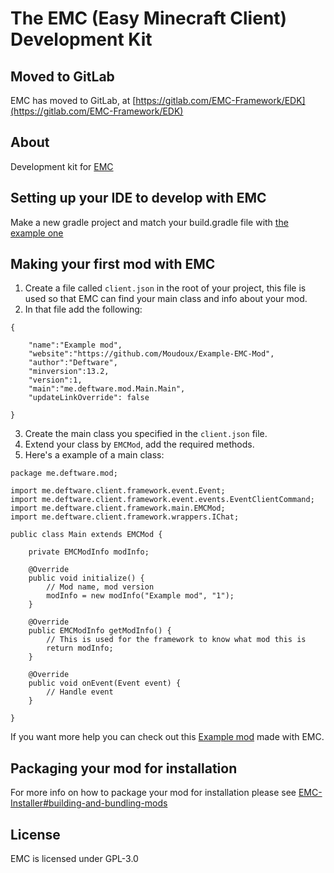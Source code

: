 The EMC (Easy Minecraft Client) Development Kit
===================

Moved to GitLab
-------------------

EMC has moved to GitLab, at [https://gitlab.com/EMC-Framework/EDK](https://gitlab.com/EMC-Framework/EDK)

About
-------------------

Development kit for [EMC](https://github.com/Moudoux/EMC)

Setting up your IDE to develop with EMC
-------------------

Make a new gradle project and match your build.gradle file with [the example one](https://github.com/Moudoux/EMC-Discord-RPC/blob/master/build.gradle)

Making your first mod with EMC
-------------------

1. Create a file called `client.json` in the root of your project, this file is used so that EMC can find your main class and info about your mod.
2. In that file add the following:

```
{

    "name":"Example mod",
    "website":"https://github.com/Moudoux/Example-EMC-Mod",
    "author":"Deftware",
    "minversion":13.2,
    "version":1,
    "main":"me.deftware.mod.Main.Main",
    "updateLinkOverride": false

}
```

3. Create the main class you specified in the `client.json` file.
4. Extend your class by `EMCMod`, add the required methods.
5. Here's a example of a main class:


```
package me.deftware.mod;

import me.deftware.client.framework.event.Event;
import me.deftware.client.framework.event.events.EventClientCommand;
import me.deftware.client.framework.main.EMCMod;
import me.deftware.client.framework.wrappers.IChat;

public class Main extends EMCMod {
	
	private EMCModInfo modInfo;
	
	@Override
	public void initialize() {
		// Mod name, mod version
		modInfo = new modInfo("Example mod", "1");
	}

	@Override
	public EMCModInfo getModInfo() {
		// This is used for the framework to know what mod this is
		return modInfo;
	}

	@Override
	public void onEvent(Event event) {
		// Handle event
	}

}
```

If you want more help you can check out this [Example mod](https://github.com/Moudoux/EMC-Discord-RPC) made with EMC.

Packaging your mod for installation
-------------------

For more info on how to package your mod for installation please see [EMC-Installer#building-and-bundling-mods](https://github.com/Moudoux/EMC-Installer#building-and-bundling-mods)

License
-------------------

EMC is licensed under GPL-3.0
